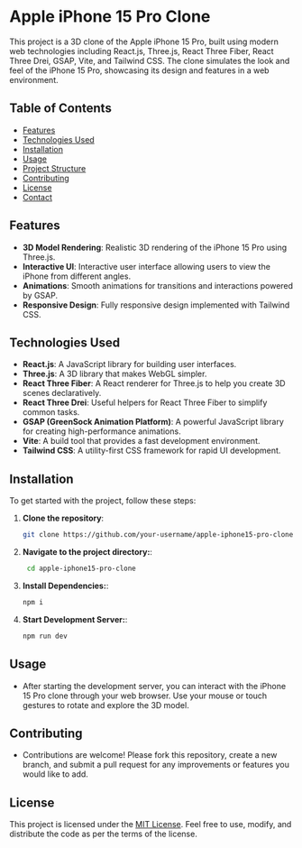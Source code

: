 # Apple iPhone 15 Pro Clone

This project is a 3D clone of the Apple iPhone 15 Pro, built using modern web technologies including React.js, Three.js, React Three Fiber, React Three Drei, GSAP, Vite, and Tailwind CSS. The clone simulates the look and feel of the iPhone 15 Pro, showcasing its design and features in a web environment.

## Table of Contents

- [Features](#features)
- [Technologies Used](#technologies-used)
- [Installation](#installation)
- [Usage](#usage)
- [Project Structure](#project-structure)
- [Contributing](#contributing)
- [License](#license)
- [Contact](#contact)

## Features

- **3D Model Rendering**: Realistic 3D rendering of the iPhone 15 Pro using Three.js.
- **Interactive UI**: Interactive user interface allowing users to view the iPhone from different angles.
- **Animations**: Smooth animations for transitions and interactions powered by GSAP.
- **Responsive Design**: Fully responsive design implemented with Tailwind CSS.

## Technologies Used

- **React.js**: A JavaScript library for building user interfaces.
- **Three.js**: A 3D library that makes WebGL simpler.
- **React Three Fiber**: A React renderer for Three.js to help you create 3D scenes declaratively.
- **React Three Drei**: Useful helpers for React Three Fiber to simplify common tasks.
- **GSAP (GreenSock Animation Platform)**: A powerful JavaScript library for creating high-performance animations.
- **Vite**: A build tool that provides a fast development environment.
- **Tailwind CSS**: A utility-first CSS framework for rapid UI development.

## Installation

To get started with the project, follow these steps:

1. **Clone the repository**:

   ```bash
   git clone https://github.com/your-username/apple-iphone15-pro-clone.git


2. **Navigate to the project directory:**:

   ```bash
    cd apple-iphone15-pro-clone

3. **Install Dependencies:**:
    ```bash
    npm i

3. **Start Development Server:**:
    ```bash
    npm run dev

## Usage
 - After starting the development server, you can interact with the iPhone 15 Pro clone through your web browser. Use your mouse or touch gestures to rotate and explore the 3D model.
## Contributing
- Contributions are welcome! Please fork this repository, create a new branch, and submit a pull request for any improvements or features you would like to add.

## License

This project is licensed under the [MIT License](https://opensource.org/licenses/MIT). Feel free to use, modify, and distribute the code as per the terms of the license.




